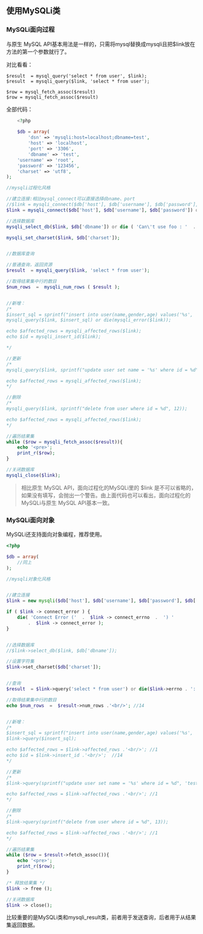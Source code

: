 ## 使用MySQLi类

### MySQLi面向过程

与原生 MySQL API基本用法是一样的，只需将mysql替换成mysqli且把$link放在方法的第一个参数就行了。

对比看看：

    $result  = mysql_query('select * from user', $link);
    $result  = mysqli_query($link, 'select * from user');
    
    $row = mysql_fetch_assoc($result)
    $row = mysqli_fetch_assoc($result)

全部代码：

```php
    <?php
    
    $db = array(
        'dsn' => 'mysqli:host=localhost;dbname=test',
        'host' => 'localhost',
        'port' => '3306',
        'dbname' => 'test',
    'username' => 'root',
    'password' => '123456',
    'charset' => 'utf8',
);

//mysqli过程化风格

//建立连接:相比mysql_connect可以直接选择dbname、port
//$link = mysqli_connect($db['host'], $db['username'], $db['password'], $db['dbname'], $db['port']);
$link = mysqli_connect($db['host'], $db['username'], $db['password']) or die( 'Could not connect: '  .  mysqli_error ($link));

//选择数据库
mysqli_select_db($link, $db['dbname']) or die ( 'Can\'t use foo : '  .  mysqli_error ($link));

mysqli_set_charset($link, $db['charset']);


//数据库查询

//普通查询，返回资源
$result  = mysqli_query($link, 'select * from user');

//取得结果集中行的数目 
$num_rows  =  mysqli_num_rows ( $result );


//新增：
/*
$insert_sql = sprintf("insert into user(name,gender,age) values('%s', '%d', '%d')", 'test', 1, 22);
mysqli_query($link, $insert_sql) or die(mysqli_error($link));

echo $affected_rows = mysqli_affected_rows($link);
echo $id = mysqli_insert_id($link);

*/

//更新
/*
mysqli_query($link, sprintf("update user set name = '%s' where id = %d", 'test2', 12));

echo $affected_rows = mysqli_affected_rows($link);
*/

//删除
/*
mysqli_query($link, sprintf("delete from user where id = %d", 12));

echo $affected_rows = mysqli_affected_rows($link);
*/

//遍历结果集
while ($row = mysqli_fetch_assoc($result)){
    echo '<pre>';
    print_r($row);
}

//关闭数据库
mysqli_close($link);
```


> 相比原生 MySQL API，面向过程化的MySQLi里的 $link 是不可以省略的，如果没有填写，会抛出一个警告。由上面代码也可以看出，面向过程化的MySQLi与原生 MySQL API基本一致。

### MySQLi面向对象

MySQLi还支持面向对象编程，推荐使用。

```php
<?php

$db = array(
    //同上
);

//mysqli对象化风格


//建立连接
$link = new mysqli($db['host'], $db['username'], $db['password'], $db['dbname'], $db['port']);

if ( $link -> connect_error ) {
    die( 'Connect Error ('  .  $link -> connect_errno  .  ') '
        .  $link -> connect_error );
}


//选择数据库
//$link->select_db($link, $db['dbname']);

//设置字符集
$link->set_charset($db['charset']);


//查询
$result  = $link->query('select * from user') or die($link->errno . ':' .$link->error);

//取得结果集中行的数目 
echo $num_rows  =  $result->num_rows .'<br/>'; //14


//新增：
/*
$insert_sql = sprintf("insert into user(name,gender,age) values('%s', '%d', '%d')", 'test', 1, 22);
$link->query($insert_sql);

echo $affected_rows = $link->affected_rows .'<br/>'; //1
echo $id = $link->insert_id .'<br/>';  //14
*/

//更新
/*
$link->query(sprintf("update user set name = '%s' where id = %d", 'test2', 13));

echo $affected_rows = $link->affected_rows .'<br/>'; //1
*/

//删除
/*
$link->query(sprintf("delete from user where id = %d", 13));

echo $affected_rows = $link->affected_rows .'<br/>'; //1
*/

//遍历结果集
while ($row = $result->fetch_assoc()){
    echo '<pre>';
    print_r($row);
}

/* 释放结果集 */  
$link -> free ();

//关闭数据库
$link -> close();
```

比较重要的是MySQLi类和mysqli_result类，前者用于发送查询，后者用于从结果集返回数据。


